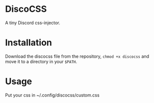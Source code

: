 # DiscoCSS

A tiny Discord css-injector.

# Installation

Download the discocss file from the repository, `chmod +x discocss` and move it to a directory in your `$PATH`.

# Usage

Put your css in ~/.config/discocss/custom.css
